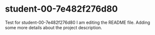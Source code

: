 # student-00-7e482f276d80
Test for student-00-7e482f276d80
I am editing the README file. Adding some more details about the project description.

